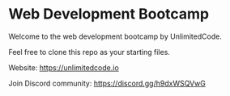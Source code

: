 # Web Development Bootcamp

Welcome to the web development bootcamp by UnlimitedCode.

Feel free to clone this repo as your starting files.

Website: https://unlimitedcode.io

Join Discord community: https://discord.gg/h9dxWSQVwG